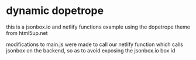 # dynamic dopetrope
this is a jsonbox.io and netlify functions example using the dopetrope theme from html5up.net

modifications to main.js were made to call our netlify function which calls jsonbox on the backend, so as to avoid exposing the jsonbox.io box id

